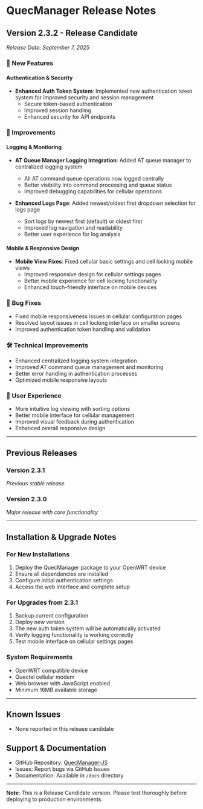 # QuecManager Release Notes

## Version 2.3.2 - Release Candidate
*Release Date: September 7, 2025*

### 🚀 New Features

#### Authentication & Security
- **Enhanced Auth Token System**: Implemented new authentication token system for improved security and session management
  - Secure token-based authentication
  - Improved session handling
  - Enhanced security for API endpoints

### 🔧 Improvements

#### Logging & Monitoring
- **AT Queue Manager Logging Integration**: Added AT queue manager to centralized logging system
  - All AT command queue operations now logged centrally
  - Better visibility into command processing and queue status
  - Improved debugging capabilities for cellular operations

- **Enhanced Logs Page**: Added newest/oldest first dropdown selection for logs page
  - Sort logs by newest first (default) or oldest first
  - Improved log navigation and readability
  - Better user experience for log analysis

#### Mobile & Responsive Design
- **Mobile View Fixes**: Fixed cellular basic settings and cell locking mobile views
  - Improved responsive design for cellular settings pages
  - Better mobile experience for cell locking functionality
  - Enhanced touch-friendly interface on mobile devices

### 🐛 Bug Fixes
- Fixed mobile responsiveness issues in cellular configuration pages
- Resolved layout issues in cell locking interface on smaller screens
- Improved authentication token handling and validation

### 🛠️ Technical Improvements
- Enhanced centralized logging system integration
- Improved AT command queue management and monitoring
- Better error handling in authentication processes
- Optimized mobile responsive layouts

### 📱 User Experience
- More intuitive log viewing with sorting options
- Better mobile interface for cellular management
- Improved visual feedback during authentication
- Enhanced overall responsive design

---

## Previous Releases

### Version 2.3.1
*Previous stable release*

### Version 2.3.0
*Major release with core functionality*

---

## Installation & Upgrade Notes

### For New Installations
1. Deploy the QuecManager package to your OpenWRT device
2. Ensure all dependencies are installed
3. Configure initial authentication settings
4. Access the web interface and complete setup

### For Upgrades from 2.3.1
1. Backup current configuration
2. Deploy new version
3. The new auth token system will be automatically activated
4. Verify logging functionality is working correctly
5. Test mobile interface on cellular settings pages

### System Requirements
- OpenWRT compatible device
- Quectel cellular modem
- Web browser with JavaScript enabled
- Minimum 16MB available storage

---

## Known Issues
- None reported in this release candidate

## Support & Documentation
- GitHub Repository: [QuecManager-JS](https://github.com/dr-dolomite/QuecManager-JS)
- Issues: Report bugs via GitHub Issues
- Documentation: Available in `/docs` directory

---

**Note**: This is a Release Candidate version. Please test thoroughly before deploying to production environments.
